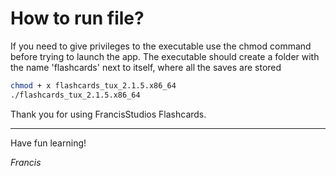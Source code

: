 # How to run file?

If you need to give privileges to the executable use the chmod command before trying to launch the app. The executable should create a folder with the name 'flashcards' next to itself, where all the saves are stored

```sh
chmod + x flashcards_tux_2.1.5.x86_64
./flashcards_tux_2.1.5.x86_64
```

Thank you for using FrancisStudios Flashcards.

---

Have fun learning!

_Francis_